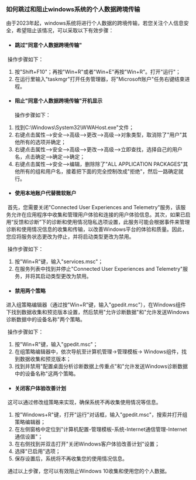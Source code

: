 ### 如何跳过和阻止windows系统的个人数据跨境传输

​	由于2023年起，windows系统将进行个人数据的跨境传输，若您关注个人信息安全，希望阻止该情况，可以采取以下有效步骤：

- #### 跳过"同意个人数据跨境传输"

​	操作步骤如下：

1. 按"Shift+F10"；再按"Win+R"或者"Win+E"再按"Win+R"。打开"运行"；
2. 在运行里输入"taskmgr"打开任务管理器，将"Microsoft账户"任务右键结束进程。

- #### 阻止"同意个人数据跨境传输"开机显示

  操作步骤如下：

1. 找到C:\Windows\System32\WWAHost.exe"文件；
2. 右键点击属性-->安全-->高级-->更改-->高级-->对象类型，取消除了"用户"其他所有的选项并确定；
3. 右键点击属性-->安全-->高级-->更改-->高级-->立即查找，选择自己的用户名，点击确定-->确定-->确定；
4. 右键点击属性-->安全-->编辑，删除除了"ALL APPLICATION PACKAGES"其他所有的组和用户名，接着把下面的完全控制改成"拒绝"，然后一路确定就行。

- #### 使用本地账户代替微软账户

​	首先，您需要关闭"Connected User Experiences and Telemetry"服务，该服务允许在应用程序中收集和管理用户体验和连接的用户体验信息。其次，如果已启用“反馈和诊断”下的诊断和使用情况隐私选项设置，此服务可能会根据事件来管理诊断和使用情况信息的收集和传输，以改善Windows平台的体验和质量。因此，您应将服务状态更改为停止，并将启动类型更改为禁用。

​	操作步骤如下：

1. 按"Win+R"键，输入"services.msc"；
2. 在服务列表中找到并停止"Connected User Experiences and Telemetry"服务，并将其启动类型更改为禁用。

- #### 禁用两个策略

​	进入组策略编辑器（通过按"Win+R"键，输入"gpedit.msc"），在Windows组件下找到数据收集和预览版本设置，然后禁用"允许诊断数据"和"允许发送Windows诊断数据中的设备名称"两个策略。

​	操作步骤如下：

1. 按"Win+R"键，输入"gpedit.msc"；
2. 在组策略编辑器中，依次导航至计算机管理→管理模板→ Windows组件，找到数据收集和预览版本；
3. 找到并禁用"配置桌面分析诊断数据上传重点"和"允许发送Windows诊断数据中的设备名称"这两个策略。

- #### 关闭客户体验改善计划

​	这可以通过修改组策略来实现，确保系统不再收集使用情况等信息。

1. 按"Windows+R"键，打开"运行"对话框，输入"gpedit.msc"，搜索并打开组策略编辑器；
2. 在左侧窗格中定位到"计算机配置-管理模板-系统-Internet通信管理-Internet通信设置"；
3. 在右侧找到并双击打开"关闭Windows客户体验改善计划"设置；
4. 选择"已启用"选项；
5. 保存设置后，系统将不再收集您的使用情况信息。

​	通过以上步骤，您可以有效阻止Windows 10收集和使用您的个人数据。